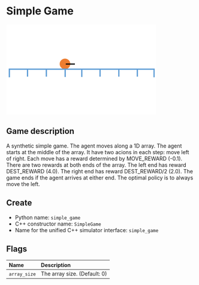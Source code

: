 # Simple Game
<img src="../../doc/simple_game.png" height="240" width="400">

## Game description
A synthetic simple game. The agent moves along a 1D array. The agent starts at the middle of the array. It have two acions in each step: move left of right. Each move has a reward determined by MOVE_REWARD (-0.1). There are two rewards at both ends of the array. The left end has reward DEST_REWARD (4.0). The right end has reward DEST_REWARD/2 (2.0). The game ends if the agent arrives at either end. The optimal policy is to always move the left.

## Create
* Python name: ```simple_game```
* C++ constructor name: ```SimpleGame```
* Name for the unified C++ simulator interface: ```simple_game```

## Flags
|**Name**|**Description**|
|:-------|:---------------|
|```array_size```|The array size. (Default: 0)|
